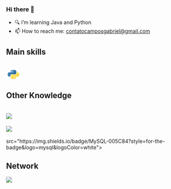 ### Hi there 👋

- 🔍 I’m learning Java and Python
- 📫 How to reach me: contatocamposgabriel@gmail.com

## Main skills
<div style="display: inline_block"><br>
  <img align="center" alt="Rafa-Python" height="30" width="40" src="https://raw.githubusercontent.com/devicons/devicon/master/icons/python/python-original.svg">
</div>

## Other Knowledge

<div style="display: inline_block"><br>
  <img align="center"
src="https://camo.githubusercontent.com/4a7c0b29478c7038b8cf53c72b63a5ccfa2308a04555f339f465e00547713163/68747470733a2f2f696d672e736869656c64732e696f2f62616467652f6d6963726f736f6674253230617a7572652d3030383944363f7374796c653d666f722d7468652d6261646765266c6f676f3d6d6963726f736f66742d617a757265266c6f676f436f6c6f723d7768697465">
</div>

<div style="display: inline_block"><br>
  <img align="center"
    src="https://img.shields.io/badge/Google_Cloud-4285F4?style=for-the-badge&logo=google-cloud&logoColor=white">
</div>

<div style="display: inline_block"><br>
src="https://img.shields.io/badge/MySQL-005C84?style=for-the-badge&logo=mysql&logoColor=white">
</div>

## Network
<div> 
  <a href="https://www.linkedin.com/in/gabrieldecampos/" target="_blank"><img src="https://img.shields.io/badge/-LinkedIn-%230077B5?style=for-the-badge&logo=linkedin&logoColor=white" target="_blank"></a> 

